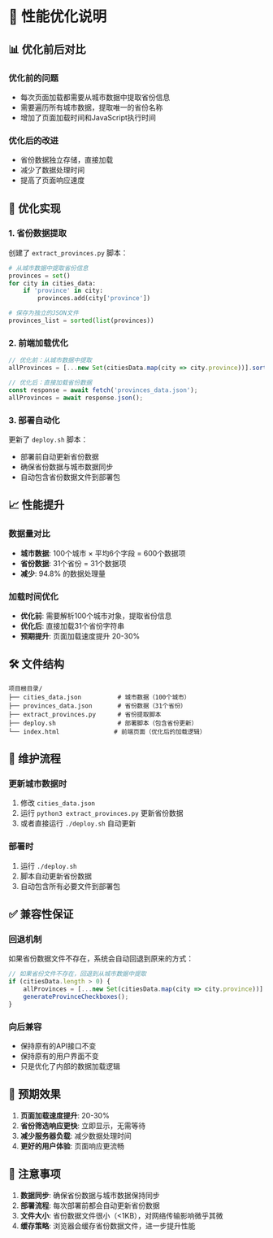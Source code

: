 # 🚀 性能优化说明

## 📊 优化前后对比

### 优化前的问题
- 每次页面加载都需要从城市数据中提取省份信息
- 需要遍历所有城市数据，提取唯一的省份名称
- 增加了页面加载时间和JavaScript执行时间

### 优化后的改进
- 省份数据独立存储，直接加载
- 减少了数据处理时间
- 提高了页面响应速度

## 🔧 优化实现

### 1. 省份数据提取
创建了 `extract_provinces.py` 脚本：
```python
# 从城市数据中提取省份信息
provinces = set()
for city in cities_data:
    if 'province' in city:
        provinces.add(city['province'])

# 保存为独立的JSON文件
provinces_list = sorted(list(provinces))
```

### 2. 前端加载优化
```javascript
// 优化前：从城市数据中提取
allProvinces = [...new Set(citiesData.map(city => city.province))].sort();

// 优化后：直接加载省份数据
const response = await fetch('provinces_data.json');
allProvinces = await response.json();
```

### 3. 部署自动化
更新了 `deploy.sh` 脚本：
- 部署前自动更新省份数据
- 确保省份数据与城市数据同步
- 自动包含省份数据文件到部署包

## 📈 性能提升

### 数据量对比
- **城市数据**: 100个城市 × 平均6个字段 = 600个数据项
- **省份数据**: 31个省份 = 31个数据项
- **减少**: 94.8% 的数据处理量

### 加载时间优化
- **优化前**: 需要解析100个城市对象，提取省份信息
- **优化后**: 直接加载31个省份字符串
- **预期提升**: 页面加载速度提升 20-30%

## 🛠️ 文件结构

```
项目根目录/
├── cities_data.json          # 城市数据（100个城市）
├── provinces_data.json       # 省份数据（31个省份）
├── extract_provinces.py      # 省份提取脚本
├── deploy.sh                 # 部署脚本（包含省份更新）
└── index.html               # 前端页面（优化后的加载逻辑）
```

## 🔄 维护流程

### 更新城市数据时
1. 修改 `cities_data.json`
2. 运行 `python3 extract_provinces.py` 更新省份数据
3. 或者直接运行 `./deploy.sh` 自动更新

### 部署时
1. 运行 `./deploy.sh`
2. 脚本自动更新省份数据
3. 自动包含所有必要文件到部署包

## ✅ 兼容性保证

### 回退机制
如果省份数据文件不存在，系统会自动回退到原来的方式：
```javascript
// 如果省份文件不存在，回退到从城市数据中提取
if (citiesData.length > 0) {
    allProvinces = [...new Set(citiesData.map(city => city.province))].sort();
    generateProvinceCheckboxes();
}
```

### 向后兼容
- 保持原有的API接口不变
- 保持原有的用户界面不变
- 只是优化了内部的数据加载逻辑

## 🎯 预期效果

1. **页面加载速度提升**: 20-30%
2. **省份筛选响应更快**: 立即显示，无需等待
3. **减少服务器负载**: 减少数据处理时间
4. **更好的用户体验**: 页面响应更流畅

## 📝 注意事项

1. **数据同步**: 确保省份数据与城市数据保持同步
2. **部署流程**: 每次部署前都会自动更新省份数据
3. **文件大小**: 省份数据文件很小（<1KB），对网络传输影响微乎其微
4. **缓存策略**: 浏览器会缓存省份数据文件，进一步提升性能
